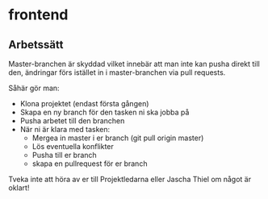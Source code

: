 # frontend

## Arbetssätt ##
Master-branchen är skyddad vilket innebär att man inte kan pusha direkt till den, ändringar förs istället in i master-branchen via pull requests.

Såhär gör man:

* Klona projektet (endast första gången)
* Skapa en ny branch för den tasken ni ska jobba på 
* Pusha arbetet till den branchen
* När ni är klara med tasken:
  * Mergea in master i er branch (git pull origin master)
  * Lös eventuella konflikter
  * Pusha till er branch
  * skapa en pullrequest för er branch

Tveka inte att höra av er till Projektledarna eller Jascha Thiel om något är oklart!
